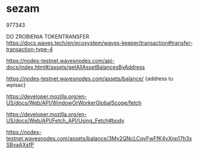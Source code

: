 # sezam
977343

DO ZROBIENIA TOKENTRANSFER
https://docs.waves.tech/en/ecosystem/waves-keeper/transaction#transfer-transaction-type-4

https://nodes-testnet.wavesnodes.com/api-docs/index.html#/assets/getAllAssetBalancesByAddress

https://nodes-testnet.wavesnodes.com/assets/balance/ {address tu wpisac}

https://developer.mozilla.org/en-US/docs/Web/API/WindowOrWorkerGlobalScope/fetch

https://developer.mozilla.org/en-US/docs/Web/API/Fetch_API/Using_Fetch#body

https://nodes-testnet.wavesnodes.com/assets/balance/3My2QNcLCqvFwFfK4vXnp17h3xSBvaAXsfP


